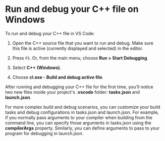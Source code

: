 <h1 data-loc-id="walkthrough.mac.title.run.and.debug.your.file">Run and debug your C++ file on Windows</h1>
<p data-loc-id="walkthrough.mac.run.and.debug.your.file">To run and debug your C++ file in VS Code:</p>
<ol>
<li><p data-loc-id="walkthrough.mac.instructions1">Open the C++ source file that you want to run and debug. Make sure this file is active (currently displayed and selected) in the editor.</p>
</li>
<li><p data-loc-id="walkthrough.mac.press.f5">Press <code>F5</code>. Or, from the main menu, choose <strong><span data-loc-id="walkthrough.mac.run" data-loc-hint="Refers to Run command on main menu">Run</span> &gt; <span data-loc-id="walkthrough.mac.start.debugging" data-loc-hint="Refers to Start Debugging command under Run menu on main menu">Start Debugging</span></strong>.</p>
</li>
<li><p data-loc-id="walkthrough.mac.select.compiler">Select <strong>C++ (Windows)</strong>.</p>
</li>
<li><p data-loc-id="walkthrough.mac.choose.build.active.file">Choose <strong>cl.exe - <span data-loc-id="walkthrough.windows.build.and.debug.active.file" data-loc-hint="Should be the same as translation for build.and.debug.active.file in extension.ts">Build and debug active file</span></strong>.</p>
</li>
</ol>
<p data-loc-id="walkthrough.mac.after.running">After running and debugging your C++ file for the first time, you&#39;ll notice two new files inside your project&#39;s <strong>.vscode</strong> folder: <strong>tasks.json</strong> and <strong>launch.json</strong>.</p>

<p data-loc-id="walkthrough.mac.for.more.complex">For more complex build and debug scenarios, you can customize your build tasks and debug configurations in <span>tasks.json</span> and <span>launch.json</span>. For example, if you normally pass arguments to your compiler when building from the command line, you can specify those arguments in <span>tasks.json</span> using the <strong>compilerArgs</strong> property. Similarly, you can define arguments to pass to your program for debugging in <span>launch.json</span>.</p>
